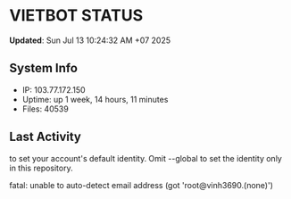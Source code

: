 # VIETBOT STATUS
**Updated**: Sun Jul 13 10:24:32 AM +07 2025

## System Info
- IP: 103.77.172.150
- Uptime: up 1 week, 14 hours, 11 minutes
- Files: 40539

## Last Activity

to set your account's default identity.
Omit --global to set the identity only in this repository.

fatal: unable to auto-detect email address (got 'root@vinh3690.(none)')
